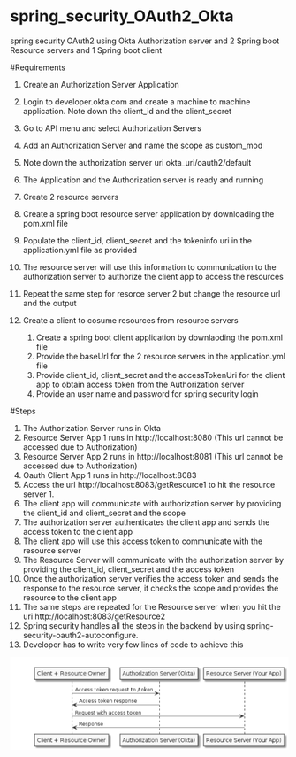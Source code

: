 # spring_security_OAuth2_Okta
spring security OAuth2 using Okta Authorization server and 2 Spring boot Resource servers and 1 Spring boot client

#Requirements

1. Create an Authorization Server Application

  1. Login to developer.okta.com and create a machine to machine application. Note down the client_id and the client_secret
  2. Go to API menu and select Authorization Servers
  3. Add an Authorization Server and name the scope as custom_mod
  4. Note down the authorization server uri okta_uri/oauth2/default
  5. The Application and the Authorization server is ready and running


2. Create 2 resource servers

  1. Create a spring boot resource server application by downloading the pom.xml file
  2. Populate the client_id, client_secret and the tokeninfo uri in the application.yml file as provided
  3. The resource server will use this information to communication to the authorization server 
     to authorize the client app to access the resources
  4. Repeat the same step for resorce server 2 but change the resource url and the output


3. Create a client to cosume resources from resource servers

    1. Create a spring boot client application by downlaoding the pom.xml file
    2. Provide the baseUrl for the 2 resource servers in the application.yml file
    3. Provide client_id, client_secret and the accessTokenUri for the client app to obtain access token from the Authorization server
    4. Provide an user name and password for spring security login
    
    
#Steps

1. The Authorization Server runs in Okta
2. Resource Server App 1 runs in http://localhost:8080 (This url cannot be accessed due to Authorization)
3. Resource Server App 2 runs in http://localhost:8081 (This url cannot be accessed due to Authorization)
4. Oauth Client App 1 runs in http://localhost:8083
5. Access the url http://localhost:8083/getResource1 to hit the resource server 1.
6. The client app will communicate with authorization server by providing the client_id and client_secret and the scope
7. The authorization server authenticates the client app and sends the access token to the client app
8. The client app will use this access token to communicate with the resource server
9. The Resource Server will communicate with the authorization server  by providing the client_id, client_secret and the access token
10. Once the authorization server verifies the access token and sends the response to the resource server, it checks the scope and 
    provides the resource to the client app
11. The same steps are repeated for the Resource server when you hit the uri http://localhost:8083/getResource2
12. Spring security handles all the steps in the backend by using spring-security-oauth2-autoconfigure. 
13. Developer has to write very few lines of code to achieve this


<img width="1000" alt="API Architecture" src="https://github.com/dineschandgr/spring_security_OAuth2_Okta/blob/master/Oauth2_client_credentials.bmp">
